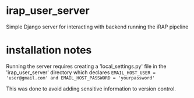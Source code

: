 # irap_user_server
Simple Django server for interacting with backend running the iRAP pipeline

# installation notes
Running the server requires creating a 'local_settings.py' file in the 'irap_user_server' directory which declares ``EMAIL_HOST_USER = 'user@gmail.com' and EMAIL_HOST_PASSWORD = 'yourpassword'``

This was done to avoid adding sensitive information to version control.